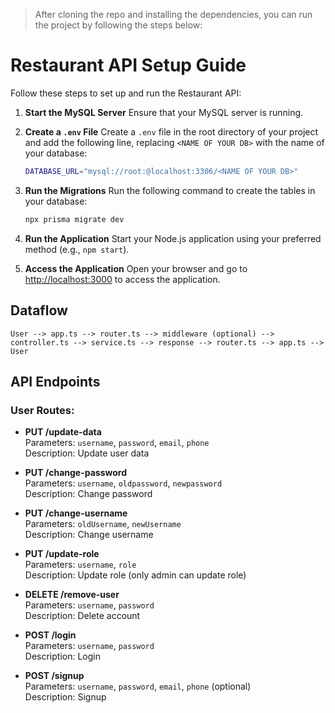 > After cloning the repo and installing the dependencies, you can run the project by following the steps below:

# Restaurant API Setup Guide

Follow these steps to set up and run the Restaurant API:

1. **Start the MySQL Server**
   Ensure that your MySQL server is running.

2. **Create a `.env` File**
   Create a `.env` file in the root directory of your project and add the following line, replacing `<NAME OF YOUR DB>` with the name of your database:

   ```bash
   DATABASE_URL="mysql://root:@localhost:3306/<NAME OF YOUR DB>"
   ```

3. **Run the Migrations**
   Run the following command to create the tables in your database:

   ```bash
   npx prisma migrate dev
   ```

4. **Run the Application**
   Start your Node.js application using your preferred method (e.g., `npm start`).

5. **Access the Application**
   Open your browser and go to [http://localhost:3000](http://localhost:3000) to access the application.

## Dataflow

```
User --> app.ts --> router.ts --> middleware (optional) --> controller.ts --> service.ts --> response --> router.ts --> app.ts --> User
```

## API Endpoints

### User Routes:

- **PUT /update-data**  
   Parameters: `username`, `password`, `email`, `phone`  
   Description: Update user data

- **PUT /change-password**  
   Parameters: `username`, `oldpassword`, `newpassword`  
   Description: Change password

- **PUT /change-username**  
   Parameters: `oldUsername`, `newUsername`  
   Description: Change username

- **PUT /update-role**  
   Parameters: `username`, `role`  
   Description: Update role (only admin can update role)

- **DELETE /remove-user**  
   Parameters: `username`, `password`  
   Description: Delete account

- **POST /login**  
   Parameters: `username`, `password`  
   Description: Login

- **POST /signup**  
   Parameters: `username`, `password`, `email`, `phone` (optional)  
   Description: Signup
